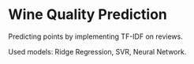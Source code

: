 # Wine Quality Prediction
Predicting points by implementing TF-IDF on reviews.

Used models: Ridge Regression, SVR, Neural Network.
